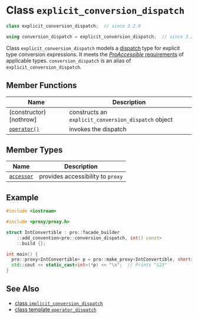 # Class `explicit_conversion_dispatch`

```cpp
class explicit_conversion_dispatch;  // since 3.2.0

using conversion_dispatch = explicit_conversion_dispatch;  // since 3.2.0
```

Class `explicit_conversion_dispatch` models a [dispatch](ProDispatch.md) type for explicit type conversion expressions. It meets the [*ProAccessible* requirements](ProAccessible.md) of applicable types. `conversion_dispatch` is an alias of `explicit_conversion_dispatch`.

## Member Functions

| Name                                                         | Description                                         |
| ------------------------------------------------------------ | --------------------------------------------------- |
| (constructor) [nothrow]                                      | constructs an `explicit_conversion_dispatch` object |
| [`operator()`](explicit_conversion_dispatch/operator_call.md) | invokes the dispatch                                |

## Member Types

| Name                                                   | Description                       |
| ------------------------------------------------------ | --------------------------------- |
| [`accessor`](explicit_conversion_dispatch/accessor.md) | provides accessibility to `proxy` |

## Example

```cpp
#include <iostream>

#include <proxy/proxy.h>

struct IntConvertible : pro::facade_builder
    ::add_convention<pro::conversion_dispatch, int() const>
    ::build {};

int main() {
  pro::proxy<IntConvertible> p = pro::make_proxy<IntConvertible, short>(123);  // p holds a short
  std::cout << static_cast<int>(*p) << "\n";  // Prints "123"
}
```

## See Also

- [class `implicit_conversion_dispatch`](implicit_conversion_dispatch.md)
- [class template `operator_dispatch`](operator_dispatch.md)
